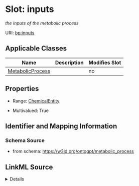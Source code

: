 

# Slot: inputs


_the inputs of the metabolic process_



URI: [bp:inputs](http://w3id.org/ontogpt/metabolic-process-templateinputs)



<!-- no inheritance hierarchy -->





## Applicable Classes

| Name | Description | Modifies Slot |
| --- | --- | --- |
| [MetabolicProcess](MetabolicProcess.md) |  |  no  |







## Properties

* Range: [ChemicalEntity](ChemicalEntity.md)

* Multivalued: True





## Identifier and Mapping Information







### Schema Source


* from schema: https://w3id.org/ontogpt/metabolic_process




## LinkML Source

<details>
```yaml
name: inputs
description: the inputs of the metabolic process
from_schema: https://w3id.org/ontogpt/metabolic_process
rank: 1000
multivalued: true
alias: inputs
owner: MetabolicProcess
domain_of:
- MetabolicProcess
range: ChemicalEntity

```
</details>